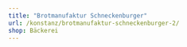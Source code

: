 ```yaml
---
title: "Brotmanufaktur Schneckenburger"
url: /konstanz/brotmanufaktur-schneckenburger-2/
shop: Bäckerei
---
```

